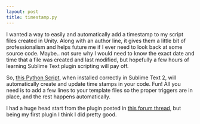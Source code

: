```yaml
---
layout: post
title: timestamp.py
---
```

<p>I wanted a way to easily and automatically add a timestamp to my script files created in Unity. Along with an author line, it gives them a little bit of professionalism and helps future me if I ever need to look back at some source code. Maybe.. not sure why I would need to know the exact date and time that a file was created and last modified, but hopefully a few hours of learning Sublime Text plugin scripting will pay off. </p>
<p>So, <a href="https://gist.github.com/jonathanhirz/7507767">this Python Script</a>, when installed correctly in Sublime Text 2, will automatically create and update time stamps in your code. Fun! All you need is to add a few lines to your template files so the proper triggers are in place, and the rest happens automatically.</p>
<p>I had a huge head start from the plugin posted in <a href="http://www.sublimetext.com/forum/viewtopic.php?f=2&amp;t=9093">this forum thread</a>, but being my first plugin I think I did pretty good.</p>
